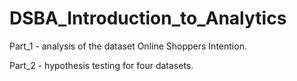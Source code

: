 # DSBA_Introduction_to_Analytics
Part_1 - analysis of the dataset Online Shoppers Intention.

Part_2 - hypothesis testing for four datasets.
